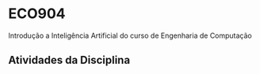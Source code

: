 # ECO904
Introdução a Inteligência Artificial do curso de Engenharia de Computação

## Atividades da Disciplina

